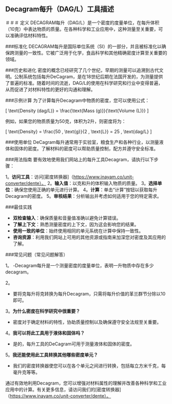 ## Decagram每升（DAG/L）工具描述

＃＃＃ 定义
DECAGRAM每升（DAG/L）是一个密度的度量单位，在每升体积（10克）中表达物质的质量。在各种科学和工业应用中，这种测量至关重要，可以准确评估材料特性。

###标准化
DECAGRAM每升是国际单位系统（SI）的一部分，并且被标准化以确保跨测量的一致性。它被广泛用于化学，食品科学和其他精确密度计算至关重要的领域。

###历史和进化
密度的概念已经研究了几个世纪，早期的测量可以追溯到古代文明。公制系统包括每升DeCagram，是在18世纪后期在法国开发的，为测量提供了普遍的标准。随着时间的流逝，DAG/L的使用在科学研究和行业中变得普遍，从而促进了对材料特性的更好的沟通和理解。

###示例计算
为了计算每升Decagram中物质的密度，您可以使用公式：

\[ \text{Density (dag/L)} = \frac{\text{Mass (g)}}{\text{Volume (L)}} \]

例如，如果您的物质质量为50克，体积为2升，则密度将为：

\[ \text{Density} = \frac{50 \, \text{g}}{2 \, \text{L}} = 25 \, \text{dag/L} \]

###使用单位
DeCagram每升通常用于实验室，粮食生产和各种行业，以测量液体和固体的密度。了解材料的密度可以帮助质量控制，配方并遵守安全标准。

###用法指南
要有效地使用我们网站上的每升工具Decagram，请执行以下步骤：

1。**访问工具**：访问[密度转换器]（https://www.inayam.co/unit-converter/dente）。
2。**输入值**：以克和升的体积输入物质的质量。
3。**选择单位**：确保您使用正确的单元进行计算。
4。**计算**：单击“计算”按钮以获取每升Decagram的密度。
5。**审核结果**：分析输出并考虑如何适用于您的特定需求。

###最佳实践
-  **双检查输入**：确保质量和音量值准确以避免计算错误。
-  **了解上下文**：熟悉测量密度的上下文，因为这会影响您的结果。
-  **使用一致的单位**：始终使用相同的单元系统在计算中保持一致性。
-  **咨询资源**：利用我们网站上可用的其他资源或指南来加深您对密度及其应用的了解。

###常见问题（常见问题解答）

1。
-Decagram每升是一个测量密度的度量单位，表明一升物质中存在多少decagram。

2。
- 要将克每升将克转换为每升Decagram，只需将每升价值的革兰群节分除以10即可。

3。**为什么密度在科学研究中很重要？**
- 密度对于确定材料的特性，协助质量控制以及确保遵守安全法规至关重要。

4。**我可以将此工具用于液体和固体吗？**
- 是的，每升工具的DeCagram可用于测量液体和固体的密度。

5。**我还能使用此工具转换其他哪些密度单元？**
- 我们的密度转换器使您可以在各个单元之间进行转换，包括每立方米千克，每毫升克等等。

通过有效地利用Decagram，您可以增强对材料属性的理解并改善各种科学和工业应用中的计算。有关更多信息，请访问我们的[密度转换器]（https://www.inayam.co/unit-converter/dente）。